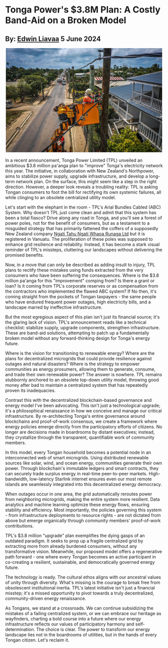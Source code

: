 # Tonga Power's $3.8M Plan: A Costly Band-Aid on a Broken Model
## By: [Edwin Liavaa](https://github.cepeaters:om/EdwinLiavaa) 5 June 2024

<p align="center">
 <img width="500" src="https://github.com/EdwinLiavaa/liavaa.space/blob/main/blog/20240605/pic.png">
</p>

In a recent announcement, Tonga Power Limited (TPL) unveiled an ambitious $3.8 million pa'anga plan to "improve" Tonga's electricity network this year. The initiative, in collaboration with New Zealand's Northpower, aims to stabilize power supply, upgrade infrastructure, and develop a long-term network plan. On the surface, this might seem like a step in the right direction. However, a deeper look reveals a troubling reality: TPL is asking Tongan consumers to foot the bill for rectifying its own systemic failures, all while clinging to an obsolete centralized utility model.

Let's start with the elephant in the room - TPL's Arial Bundles Cabled (ABC) System. Why doesn't TPL just come clean and admit that this system has been a total fiasco? Drive along any road in Tonga, and you'll see a forest of power poles, not for the benefit of consumers, but as a testament to a misguided strategy that has primarily fattened the coffers of a supposedly New Zealand company [Ngati Tahu Ngati Whaoa Runaga Ltd](https://www.rnz.co.nz/international/pacific-news/311270/tonga-comfortable-with-maori-trust-agreement) but it is registered in Vanuatu. The proliferation of these poles was supposed to enhance grid resilience and reliability. Instead, it has become a stark visual reminder of TPL's missteps, cluttering our landscapes without delivering the promised benefits.

Now, in a move that can only be described as adding insult to injury, TPL plans to rectify these mistakes using funds extracted from the very consumers who have been suffering the consequences. Where is the $3.8 million pa'anga for this "improvement" comping from? Is there a grant or loan? Is it coming from TPL's corporate reserves or as compensation from the contractors who implemented the flawed ABC system? If No then, it's coming straight from the pockets of Tongan taxpayers - the same people who have endured frequent power outages, high electricity bills, and a landscape marred by ineffective infrastructure.

But the most egregious aspect of this plan isn't just its financial source; it's the glaring lack of vision. TPL's announcement reads like a technical checklist: stabilize supply, upgrade components, strengthen infrastructure. These are band-aid solutions, attempting to patch up a fundamentally broken model without any forward-thinking design for Tonga's energy future.

Where is the vision for transitioning to renewable energy? Where are the plans for decentralized microgrids that could provide resilience against outages and natural disasters? Where is the strategy to empower communities as energy prosumers, allowing them to generate, consume, and trade their own renewable power? The answer is nowhere. TPL remains stubbornly anchored to an obsolete top-down utility model, throwing good money after bad to maintain a centralized system that has repeatedly proven its inadequacies.

Contrast this with the decentralized blockchain-based governance and energy model I've been advocating. This isn't just a technological upgrade; it's a philosophical renaissance in how we conceive and manage our critical infrastructure. By re-architecting Tonga's entire governance around blockchains and proof-of-work consensus, we create a framework where energy policies emerge directly from the participatory efforts of citizens. No longer are decisions made in boardrooms by distant executives; instead, they crystallize through the transparent, quantifiable work of community members.

In this model, every Tongan household becomes a potential node in an interconnected web of smart microgrids. Using distributed renewable sources like solar, wind, and ocean energy, communities generate their own power. Through blockchain's immutable ledgers and smart contracts, they can securely trade surplus energy in real-time peer-to-peer markets. High-bandwidth, low-latency Starlink internet ensures even our most remote islands are seamlessly integrated into this decentralized energy democracy.

When outages occur in one area, the grid automatically reroutes power from neighboring microgrids, making the entire system more resilient. Data analytics and machine learning optimize these energy flows, ensuring stability and efficiency. Most importantly, the policies governing this system - from infrastructure deployments to resource rights - are not dictated from above but emerge organically through community members' proof-of-work contributions.

TPL's $3.8 million "upgrade" plan exemplifies the dying gasps of an outdated paradigm. It seeks to prop up a fragile centralized grid by extracting more from already burdened consumers, without any transformative vision. Meanwhile, our proposed model offers a regenerative path forward - one where every Tongan becomes an active participant in co-creating a resilient, sustainable, and democratically governed energy future.

The technology is ready. The cultural ethos aligns with our ancestral values of unity through diversity. What's missing is the courage to break free from obsolescent institutional inertia. TPL's latest initiative isn't just a financial misstep; it's a missed opportunity to pivot towards a truly decentralized, community-driven energy renaissance.

As Tongans, we stand at a crossroads. We can continue subsidizing the mistakes of a failing centralized system, or we can embrace our heritage as wayfinders, charting a bold course into a future where our energy infrastructure reflects our values of participatory harmony and self-determination. The choice is clear. The power to transform our energy landscape lies not in the boardrooms of utilities, but in the hands of every Tongan citizen. Let's reclaim it.